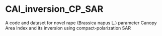 # CAI_inversion_CP_SAR
A code and dataset for novel rape (Brassica napus L.) parameter Canopy Area Index and its inversion using compact-polarization SAR

